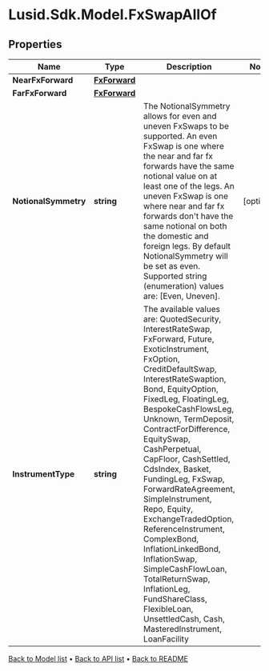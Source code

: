 # Lusid.Sdk.Model.FxSwapAllOf

## Properties

Name | Type | Description | Notes
------------ | ------------- | ------------- | -------------
**NearFxForward** | [**FxForward**](FxForward.md) |  | 
**FarFxForward** | [**FxForward**](FxForward.md) |  | 
**NotionalSymmetry** | **string** | The NotionalSymmetry allows for even and uneven FxSwaps to be supported.  An even FxSwap is one where the near and far fx forwards have the same notional value on at least one of the  legs. An uneven FxSwap is one where near and far fx forwards don&#39;t have the same notional on both the  domestic and foreign legs.  By default NotionalSymmetry will be set as even.    Supported string (enumeration) values are: [Even, Uneven]. | [optional] 
**InstrumentType** | **string** | The available values are: QuotedSecurity, InterestRateSwap, FxForward, Future, ExoticInstrument, FxOption, CreditDefaultSwap, InterestRateSwaption, Bond, EquityOption, FixedLeg, FloatingLeg, BespokeCashFlowsLeg, Unknown, TermDeposit, ContractForDifference, EquitySwap, CashPerpetual, CapFloor, CashSettled, CdsIndex, Basket, FundingLeg, FxSwap, ForwardRateAgreement, SimpleInstrument, Repo, Equity, ExchangeTradedOption, ReferenceInstrument, ComplexBond, InflationLinkedBond, InflationSwap, SimpleCashFlowLoan, TotalReturnSwap, InflationLeg, FundShareClass, FlexibleLoan, UnsettledCash, Cash, MasteredInstrument, LoanFacility | 

[Back to Model list](../README.md#documentation-for-models) &#8226; [Back to API list](../README.md#documentation-for-api-endpoints) &#8226; [Back to README](../README.md)

